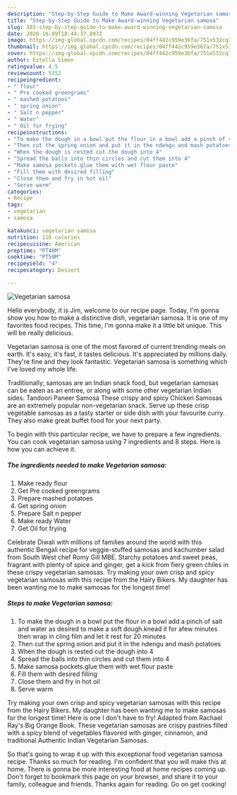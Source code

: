 ```yaml
---
description: "Step-by-Step Guide to Make Award-winning Vegetarian samosa"
title: "Step-by-Step Guide to Make Award-winning Vegetarian samosa"
slug: 381-step-by-step-guide-to-make-award-winning-vegetarian-samosa
date: 2020-10-09T18:44:37.897Z
image: https://img-global.cpcdn.com/recipes/04ff442c959e36fa/751x532cq70/vegetarian-samosa-recipe-main-photo.jpg
thumbnail: https://img-global.cpcdn.com/recipes/04ff442c959e36fa/751x532cq70/vegetarian-samosa-recipe-main-photo.jpg
cover: https://img-global.cpcdn.com/recipes/04ff442c959e36fa/751x532cq70/vegetarian-samosa-recipe-main-photo.jpg
author: Estella Simon
ratingvalue: 4.5
reviewcount: 5352
recipeingredient:
- " flour"
- " Pre cooked greengrams"
- " mashed potatoes"
- " spring onion"
- " Salt n pepper"
- " Water"
- " Oil for frying"
recipeinstructions:
- "To make the dough in a bowl put the flour in a bowl add a pinch of salt and water as desired to make a soft dough.knead it for afew minutes then wrap in cling film and let it rest for 20 minutes"
- "Then cut the spring onion and put it in the ndengu and mash potatoes"
- "When the dough is rested cut the dough into 4"
- "Spread the balls into thin circles and cut them into 4"
- "Make samosa pockets.glue them with wet flour paste"
- "Fill them with desired filling"
- "Close them and fry in hot oil"
- "Serve warm"
categories:
- Recipe
tags:
- vegetarian
- samosa

katakunci: vegetarian samosa 
nutrition: 116 calories
recipecuisine: American
preptime: "PT40M"
cooktime: "PT59M"
recipeyield: "4"
recipecategory: Dessert

---
```



![Vegetarian samosa](https://img-global.cpcdn.com/recipes/04ff442c959e36fa/751x532cq70/vegetarian-samosa-recipe-main-photo.jpg)

Hello everybody, it is Jim, welcome to our recipe page. Today, I'm gonna show you how to make a distinctive dish, vegetarian samosa. It is one of my favorites food recipes. This time, I'm gonna make it a little bit unique. This will be really delicious.

Vegetarian samosa is one of the most favored of current trending meals on earth. It's easy, it's fast, it tastes delicious. It's appreciated by millions daily. They're fine and they look fantastic. Vegetarian samosa is something which I've loved my whole life.

Traditionally, samosas are an Indian snack food, but vegetarian samosas can be eaten as an entree, or along with some other vegetarian Indian sides. Tandoori Paneer Samosa These crispy and spicy Chicken Samosas are an extremely popular non-vegetarian snack. Serve up these crisp vegetable samosas as a tasty starter or side dish with your favourite curry. They also make great buffet food for your next party.


To begin with this particular recipe, we have to prepare a few ingredients. You can cook vegetarian samosa using 7 ingredients and 8 steps. Here is how you can achieve it.

<!--inarticleads1-->

##### The ingredients needed to make Vegetarian samosa:

1. Make ready  flour
1. Get  Pre cooked greengrams
1. Prepare  mashed potatoes
1. Get  spring onion
1. Prepare  Salt n pepper
1. Make ready  Water
1. Get  Oil for frying


Celebrate Diwali with millions of families around the world with this authentic Bengali recipe for veggie-stuffed samosas and kachumber salad from South West chef Romy Gill MBE. Starchy potatoes and sweet peas, fragrant with plenty of spice and ginger, get a kick from fiery green chiles in these crispy vegetarian samosas. Try making your own crisp and spicy vegetarian samosas with this recipe from the Hairy Bikers. My daughter has been wanting me to make samosas for the longest time! 

<!--inarticleads2-->

##### Steps to make Vegetarian samosa:

1. To make the dough in a bowl put the flour in a bowl add a pinch of salt and water as desired to make a soft dough.knead it for afew minutes then wrap in cling film and let it rest for 20 minutes
1. Then cut the spring onion and put it in the ndengu and mash potatoes
1. When the dough is rested cut the dough into 4
1. Spread the balls into thin circles and cut them into 4
1. Make samosa pockets.glue them with wet flour paste
1. Fill them with desired filling
1. Close them and fry in hot oil
1. Serve warm


Try making your own crisp and spicy vegetarian samosas with this recipe from the Hairy Bikers. My daughter has been wanting me to make samosas for the longest time! Here is one I don&#39;t have to fry! Adapted from Rachael Ray&#39;s Big Orange Book. These vegetarian samosas are crispy pastries filled with a spicy blend of vegetables flavored with ginger, cinnamon, and traditional Authentic Indian Vegetarian Samosas. 

So that's going to wrap it up with this exceptional food vegetarian samosa recipe. Thanks so much for reading. I'm confident that you will make this at home. There is gonna be more interesting food at home recipes coming up. Don't forget to bookmark this page on your browser, and share it to your family, colleague and friends. Thanks again for reading. Go on get cooking!
